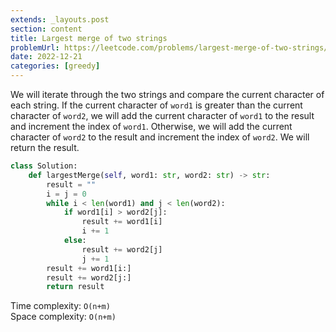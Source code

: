 ```yaml
---
extends: _layouts.post
section: content
title: Largest merge of two strings
problemUrl: https://leetcode.com/problems/largest-merge-of-two-strings/
date: 2022-12-21
categories: [greedy]
---
```


We will iterate through the two strings and compare the current character of each string. If the current character of `word1` is greater than the current character of `word2`, we will add the current character of `word1` to the result and increment the index of `word1`. Otherwise, we will add the current character of `word2` to the result and increment the index of `word2`. We will return the result.

```python
class Solution:
    def largestMerge(self, word1: str, word2: str) -> str:
        result = ""
        i = j = 0
        while i < len(word1) and j < len(word2):
            if word1[i] > word2[j]:
                result += word1[i]
                i += 1
            else:
                result += word2[j]
                j += 1
        result += word1[i:]
        result += word2[j:]
        return result
```

Time complexity: `O(n+m)` <br/> 
Space complexity: `O(n+m)`